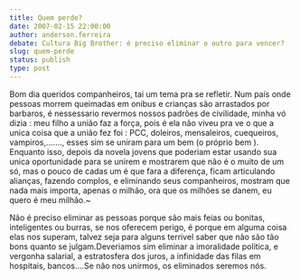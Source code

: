 ```yaml
---
title: Quem perde?
date: 2007-02-15 22:00:00
author: anderson.ferreira
debate: Cultura Big Brother: é preciso eliminar o outro para vencer?
slug: quem-perde
status: publish 
type: post
---
```


Bom dia queridos companheiros, tai um tema pra se refletir. Num país onde pessoas morrem queimadas em onibus e crianças são arrastados por barbaros, é nessessario revermos nossos padrões de civilidade, minha vó dizia : meu filho a união faz a força, pois é ela não viveu pra ve o que a unica coisa que a união fez foi : PCC, doleiros, mensaleiros, cuequeiros, vampiros,......., esses sim se uniram para um bem (o próprio bem ). Enquanto isso, depois da novela jovens que poderiam estar usando sua unica oportunidade para se unirem e mostrarem que não é o muito de um só, mas o pouco de cadas um é que fara a diferença, ficam articulando alianças, fazendo complos, e eliminando seus companheiros, mostram que nada mais importa, apenas o milhão, ora que os milhões se danem, eu quero é meu milhão.~  

Não é preciso eliminar as pessoas porque são mais feias ou bonitas, inteligentes ou burras, se nos oferecem perigo, é porque em alguma coisa elas nos superam, talvez seja para alguns terrivel saber que não são tão bons quanto se julgam.Deveriamos sim eliminar a imoralidade politica, e vergonha salarial, a estratosfera dos juros, a infinidade das filas em hospitais, bancos....Se não nos unirmos, os eliminados seremos nós.
